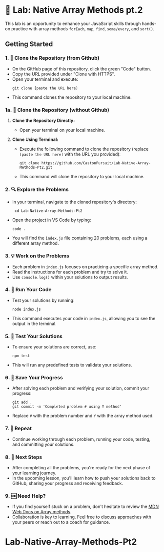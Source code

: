 # 🚀 Lab: Native Array Methods pt.2

 This lab is an opportunity to enhance your JavaScript skills through hands-on practice with array methods `forEach`, `map`, `find`, `some/every`, and `sort()`.

## Getting Started

### 1. 🍴 Clone the Repository (from Github)
- On the GitHub page of this repository, click the green "Code" button.
- Copy the URL provided under "Clone with HTTPS".
- Open your terminal and execute:
  ```
  git clone [paste the URL here]
  ```
- This command clones the repository to your local machine.

### 1a. 🍴 Clone the Repository (without Github)

1. **Clone the Repository Directly:**
   - Open your terminal on your local machine.

2. **Clone Using Terminal:**
   - Execute the following command to clone the repository (replace `[paste the URL here]` with the URL you provided):
     ```
     git clone https://github.com/CastonPursuit/Lab-Native-Array-Methods-Pt2.git
     ```
   - This command will clone the repository to your local machine.


### 2. 🔍 Explore the Problems
- In your terminal, navigate to the cloned repository's directory:
  ```
   cd Lab-Native-Array-Methods-Pt2
  ```
- Open the project in VS Code by typing:
  ```
  code .
  ```
- You will find the `index.js` file containing 20 problems, each using a different array method.

### 3. 💡 Work on the Problems
- Each problem in `index.js` focuses on practicing a specific array method.
- Read the instructions for each problem and try to solve it.
- Use `console.log()` within your solutions to output results.

### 4. 🏃 Run Your Code
- Test your solutions by running:
  ```
  node index.js
  ```
- This command executes your code in `index.js`, allowing you to see the output in the terminal.

### 5. 🧪 Test Your Solutions
- To ensure your solutions are correct, use:
  ```
  npm test
  ```
- This will run any predefined tests to validate your solutions.

### 6. 💾 Save Your Progress
- After solving each problem and verifying your solution, commit your progress:
  ```
  git add .
  git commit -m 'Completed problem # using Y method'
  ```
- Replace `#` with the problem number and `Y` with the array method used.

### 7. 🔄 Repeat
- Continue working through each problem, running your code, testing, and committing your solutions.

### 8. 🚀 Next Steps
- After completing all the problems, you're ready for the next phase of your learning journey.
- In the upcoming lesson, you'll learn how to push your solutions back to GitHub, sharing your progress and receiving feedback.

### 9. 🆘 Need Help?
- If you find yourself stuck on a problem, don't hesitate to review the [MDN Web Docs on Array methods](https://developer.mozilla.org/en-US/docs/Web/JavaScript/Reference/Global_Objects/Array).
- Collaboration is key to learning. Feel free to discuss approaches with your peers or reach out to a coach for guidance.

# Lab-Native-Array-Methods-Pt2
